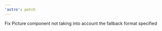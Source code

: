 ```yaml
---
'astro': patch
---
```


Fix Picture component not taking into account the fallback format specified
